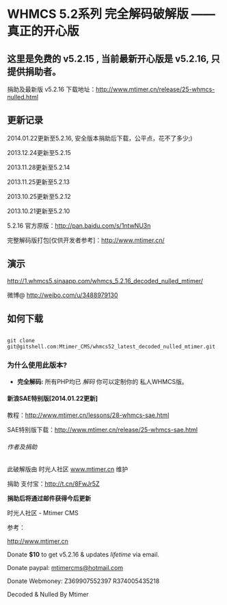 <h1>WHMCS 5.2系列 完全解码破解版 —— 真正的开心版</h1>

<h2>这里是免费的 v5.2.15 , 当前最新开心版是 v5.2.16, 只提供捐助者。</h2>


捐助及最新版 v5.2.16 下载地址：http://www.mtimer.cn/release/25-whmcs-nulled.html 



<h2>更新记录</h2>

2014.01.22更新至5.2.16, 安全版本捐助后下载，公平点，花不了多少;)

2013.12.24更新至5.2.15

2013.11.28更新至5.2.14

2013.11.25更新至5.2.13

2013.10.25更新至5.2.12

2013.10.21更新至5.2.10

5.2.16 官方原版：http://pan.baidu.com/s/1ntwNU3n

完整解码版打包[仅供开发者参考]：http://www.mtimer.cn/



<h2>演示</h2>

http://1.whmcs5.sinaapp.com/whmcs_5.2.16_decoded_nulled_mtimer/

微博@ http://weibo.com/u/3488979130


<h2>如何下载</h2>

<code>
git clone git@gitshell.com:Mtimer_CMS/whmcs52_latest_decoded_nulled_mtimer.git
</code>


<h3>为什么使用此版本?</h3>

<ul>
<li>
<strong>完全解码:</strong> 所有PHP均已 <em>解码</em> 你可以定制你的 私人WHMCS版。</li>
</ul>

<h4>新浪SAE特别版[2014.01.22更新]</h4>

教程：http://www.mtimer.cn/lessons/28-whmcs-sae.html

SAE特别版下载：http://www.mtimer.cn/release/25-whmcs-sae.html


<h6>作者及捐助</h6>

此破解版由 时光人社区 www.mtimer.cn 维护

捐助 支付宝：http://t.cn/8FwJr5Z

<strong>捐助后将通过邮件获得今后更新</strong>

时光人社区 - Mtimer CMS

参考：

http://www.mtimer.cn


Donate <b>$10</b> to get v5.2.16 & updates *lifetime* via email.

Donate paypal: mtimercms@hotmail.com

Donate Webmoney: Z369907552397  R374005435218

Decoded & Nulled By Mtimer